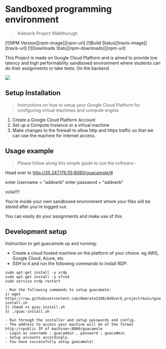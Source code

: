 # Sandboxed programming environment
> Addverb Project Walkthorugh

[![NPM Version][npm-image]][npm-url]
[![Build Status][travis-image]][travis-url]
[![Downloads Stats][npm-downloads]][npm-url]

This Project is made on Google Cloud Platform and is aimed to provide low latency and high performability sandboxed environment where students can do their assignments or take tests.
On the backend 

![](header.png)

## Setup Installation
>Instructions on how to setup your Google Cloud Platform for configuring virtual machines and compute engine

1) Create a Google Cloud Platform Account
2) Set up a Compute Instance or a virtual machine
3) Make changes to the firewall to allow http and https traffic so that we can use the machine for internet access.




## Usage example

>Please follow along this simple guide to use the software:-

Head over to http://35.247.176.55:8080/guacamole/#

enter Username = "addverb"
enter password = "addverb"

voila!!!!

You're inside your own sandboxed environment where your files will be stored after you're logged out.

You can easily do your assignments and make use of this 


## Development setup



Instruction to get guacamole up and running:
- Create a cloud hosted machine on the platform of your choice. eg AWS, Google Cloud, Azure, etc
- SSH to it and run the following commands to install RDP:

```sudo apt-get update
sudo apt-get install -y xrdp
sudo apt-get install -y xfce4
sudo service xrdp restart

- Run the following commands to setup guacamole:
1) wget https://raw.githubusercontent.com/Namrata2108/Addverb_project/main/guac-install.sh
2) chmod +x guac-install.sh
3) ./guac-install.sh

- Run through the installer and setup passwords and config.
- The address to access your machine will be of the format http://<public IP of machine>:8080/guacamole
- Login as username : guacadmin , password : guacadmin
- Setup accounts accordingly.
- You have successfully setup guacamole!
```
